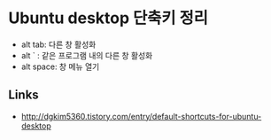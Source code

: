 # Ubuntu desktop 단축키 정리

- alt tab: 다른 창 활성화
- alt ` : 같은 프로그램 내의 다른 창 활성화
- alt space: 창 메뉴 열기

## Links
- <http://dgkim5360.tistory.com/entry/default-shortcuts-for-ubuntu-desktop>
